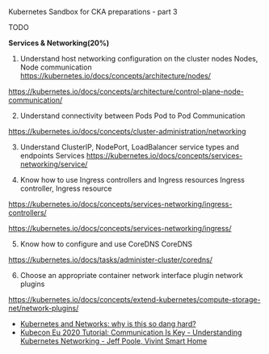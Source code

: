 Kubernetes Sandbox for CKA  preparations - part 3

TODO 

**Services & Networking(20%)**

1. Understand host networking configuration on the cluster nodes Nodes, Node communication
https://kubernetes.io/docs/concepts/architecture/nodes/

https://kubernetes.io/docs/concepts/architecture/control-plane-node-communication/

2. Understand connectivity between Pods Pod to Pod Communication

https://kubernetes.io/docs/concepts/cluster-administration/networking


3. Understand ClusterIP, NodePort, LoadBalancer service types and endpoints Services
https://kubernetes.io/docs/concepts/services-networking/service/

4. Know how to use Ingress controllers and Ingress resources Ingress controller, Ingress resource

https://kubernetes.io/docs/concepts/services-networking/ingress-controllers/

https://kubernetes.io/docs/concepts/services-networking/ingress/


5. Know how to configure and use CoreDNS CoreDNS

https://kubernetes.io/docs/tasks/administer-cluster/coredns/


6. Choose an appropriate container network interface plugin network plugins

https://kubernetes.io/docs/concepts/extend-kubernetes/compute-storage-net/network-plugins/


- [Kubernetes and Networks: why is this so dang hard?](https://youtu.be/xB190-yyJnY?t=241)
- [Kubecon Eu 2020 Tutorial: Communication Is Key - Understanding Kubernetes Networking - Jeff Poole, Vivint Smart Home](https://youtu.be/InZVNuKY5GY?list=PLj6h78yzYM2O1wlsM-Ma-RYhfT5LKq0XC)



